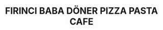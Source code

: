 ---
title: "FIRINCI BABA DÖNER PIZZA PASTA CAFE"
url: /limburg-an-der-lahn/firinci-baba-doener-pizza-pasta-cafe/
---